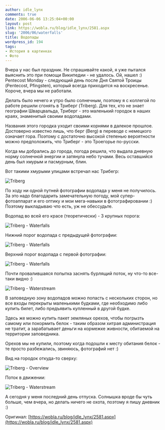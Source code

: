 ```yaml
---
author: idle_lynx
comments: true
date: 2006-06-06 13:25:04+00:00
layout: post
link: https://wobla.ru/blog/idle_lynx/2581.aspx
slug: '2006/06/waterfalls'
title: Водопады
wordpress_id: 194
tags:
- История в картинках
- Фото
---
```


Вчера у нас был праздник. Не спрашивайте какой, я уже пытался выяснить это при помощи Википедии - не удалось. Ой, нашел :) Pentecost Monday - следующий день после Дня Святой Троицы (Pentecost, Pfingsten), который всегда приходится на воскресенье. Короче, вчера мы не работали.

Делать было нечего и утро было солнечным, поэтому я с коллегой по работе решили сгонять в Триберг (Triberg). Для тех, кто не знает географии Шварцвальда, Триберг - это маленький городок в наших краях, знаменитый своими водопадами.

Названия этого городка уходит своими корнями в далекое прошлое. Достоверно известно лишь, что берг (Berg) в переводе с немецкого означает гора. Поэтому с достаточно высокой степенью вероятности можно предположить, что Триберг - это Троегорье по-русски.

Когда мы добрались до города, погода решила, что выдала дневную норму солнечной энергии и затянула небо тучами. Весь оставшийся день был хмурым и пасмурным, блин.

Вот такими хмурыми улицами встречал нас Трибегр:

![Triberg](images/2007/05/1f284b99-19af-4b7e-87f2-378a60350a7c.jpg)

По ходу ни одной путней фотографии водопада у меня не получилось. За это надо благодарить замечательную погоду, мой супер-фотоаппарат и его оптику и мои мега-навыки в фотографировании :) Поэтому выкладываю что есть, уж не обессудьте.

Водопад во всей его красе (теоретически) - 3 крупных порога:

![Triberg - Waterfalls](images/2007/05/1af6ab9d-d880-44a7-b1a5-4aa4dadbe8fb.jpg)

Нижний порог водопада с предыдущей фотографии:

![Triberg - Waterfalls](images/2007/05/7cc722d0-434c-4394-a144-1dca64f007ac.jpg)

Верхний порог водопада с первой фотографии:

![Triberg - Waterfalls](images/2007/05/c30b2dd4-531e-4ffa-9945-284566b084e6.jpg)

Почти провалившаяся попытка заснять бурлящий поток, ну что-то все-таки видно :)

![Triberg - Waterstream](images/2007/05/33a10afe-cfe0-414a-815a-64e915279337.jpg)

В заповедную зону водопадов можно попасть с нескольких сторон, но все входы перекрыты маленькими будками, где необходимо либо купить билет, либо предъявить купленный в другой будке.

Здесь же можно купить пакет земляных орехов, чтобы погрызть самому или покормить белок - таким образом хитрая администрация не тратит, а зарабатывает деньги на кормежке живности, обитаемой на территории заповедника.

Орехов мы не купили, поэтому когда подошли к месту обитания белок - те просто разбежались, звиняюсь, фотографий нет :)

Вид на городок откуда-то сверху:

![Triberg - Overview](images/2007/05/7e30ec39-386a-4d60-abae-23390cdf4644.jpg)

Поток в движении:

![Triberg - Waterstream](images/2007/05/11a6027d-3a99-44b3-9c8c-37005ce45fc5.jpg)

А сегодня у меня последний день отпуска. Солнышка вроде бы чуть больше, чем вчера, но делать ничего не охота, поэтому я пишу дневник :)

Оригинал: [https://wobla.ru/blog/idle_lynx/2581.aspx](https://wobla.ru/blog/idle_lynx/2581.aspx)
